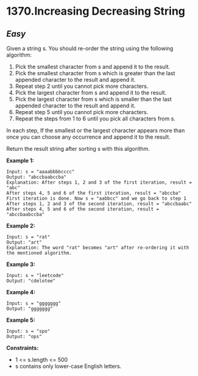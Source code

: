 1370.Increasing Decreasing String
==========

*Easy*
----------

Given a string s. You should re-order the string using the following algorithm:

1. Pick the smallest character from s and append it to the result.
2. Pick the smallest character from s which is greater than the last appended character to the result and append it.
3. Repeat step 2 until you cannot pick more characters.
4. Pick the largest character from s and append it to the result.
5. Pick the largest character from s which is smaller than the last appended character to the result and append it.
6. Repeat step 5 until you cannot pick more characters.
7. Repeat the steps from 1 to 6 until you pick all characters from s.

In each step, If the smallest or the largest character appears more than once you can choose any occurrence and append it to the result.

Return the result string after sorting s with this algorithm.

**Example 1:**

    Input: s = "aaaabbbbcccc"
    Output: "abccbaabccba"
    Explanation: After steps 1, 2 and 3 of the first iteration, result = "abc"
    After steps 4, 5 and 6 of the first iteration, result = "abccba"
    First iteration is done. Now s = "aabbcc" and we go back to step 1
    After steps 1, 2 and 3 of the second iteration, result = "abccbaabc"
    After steps 4, 5 and 6 of the second iteration, result = "abccbaabccba"

**Example 2:**

    Input: s = "rat"
    Output: "art"
    Explanation: The word "rat" becomes "art" after re-ordering it with the mentioned algorithm.

**Example 3:**

    Input: s = "leetcode"
    Output: "cdelotee"

**Example 4:**

    Input: s = "ggggggg"
    Output: "ggggggg"

**Example 5:**

    Input: s = "spo"
    Output: "ops"

**Constraints:**

* 1 <= s.length <= 500
* s contains only lower-case English letters.
